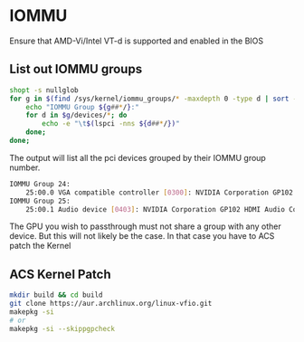 # IOMMU
Ensure that AMD-Vi/Intel VT-d is supported and enabled in the BIOS

## List out IOMMU groups

```sh 
shopt -s nullglob
for g in $(find /sys/kernel/iommu_groups/* -maxdepth 0 -type d | sort -V); do
    echo "IOMMU Group ${g##*/}:"
    for d in $g/devices/*; do
        echo -e "\t$(lspci -nns ${d##*/})"
    done;
done;
```

The output will list all the pci devices grouped by their IOMMU group number.

```sh
IOMMU Group 24:
	25:00.0 VGA compatible controller [0300]: NVIDIA Corporation GP102 [GeForce GTX 1080 Ti] [10de:1b06] (rev a1)
IOMMU Group 25:
	25:00.1 Audio device [0403]: NVIDIA Corporation GP102 HDMI Audio Controller [10de:10ef] (rev a1) 
```
 
The GPU you wish to passthrough must not share a group with any other device.
But this will not likely be the case. In that case you have to ACS patch the Kernel 

## ACS Kernel Patch
```sh
mkdir build && cd build
git clone https://aur.archlinux.org/linux-vfio.git
makepkg -si
# or
makepkg -si --skippgpcheck
```


